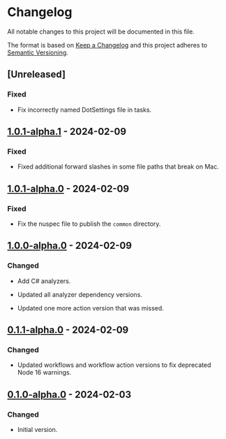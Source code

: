# Changelog

All notable changes to this project will be documented in this file.

The format is based on [Keep a Changelog](http://keepachangelog.com/)
and this project adheres to [Semantic Versioning](http://semver.org/).

## [Unreleased]

### Fixed

- Fix incorrectly named DotSettings file in tasks.

## [1.0.1-alpha.1] - 2024-02-09

### Fixed

- Fixed additional forward slashes in some file paths that break on Mac.

## [1.0.1-alpha.0] - 2024-02-09

### Fixed

- Fix the nuspec file to publish the `common` directory.

## [1.0.0-alpha.0] - 2024-02-09

### Changed

- Add C# analyzers.

- Updated all analyzer dependency versions.

- Updated one more action version that was missed.

## [0.1.1-alpha.0] - 2024-02-09

### Changed

- Updated workflows and workflow action versions to fix deprecated Node 16 warnings.

## [0.1.0-alpha.0] - 2024-02-03

### Changed

- Initial version.

[1.0.1-alpha.1]: https://github.com/richtea/Richtea.RecommendedPractices/compare/v1.0.1-alpha.0...v1.0.1-alpha.1

[1.0.1-alpha.0]: https://github.com/richtea/Richtea.RecommendedPractices/compare/v1.0.0-alpha.0...v1.0.1-alpha.0

[1.0.0-alpha.0]: https://github.com/richtea/Richtea.RecommendedPractices/compare/v0.1.1-alpha.0...v1.0.0-alpha.0

[0.1.1-alpha.0]: https://github.com/richtea/Richtea.RecommendedPractices/compare/v0.1.0-alpha.0...v0.1.1-alpha.0

[0.1.0-alpha.0]: https://github.com/richtea/Richtea.RecommendedPractices/releases/tag/v0.1.0-alpha.0
